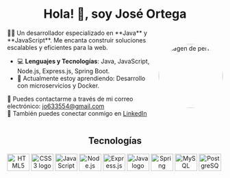 <div align="center">
    <h1>Hola! 👋, soy <b>José Ortega</b></h1>
</div>
<div style="display: flex; align-items: center; justify-content: center;">
    <div style="text-align: left; margin-right: 20px;">
        🧑‍💻 Un desarrollador especializado en **Java** y **JavaScript**. Me encanta construir soluciones escalables y eficientes para la web.


 - 💻 **Lenguajes y Tecnologías**: Java, JavaScript, Node.js, Express.js, Spring Boot.
- 🌱 Actualmente estoy aprendiendo: Desarrollo con microservicios y Docker.


📧 Puedes contactarme a través de mi correo electrónico: <a href="mailto:jo633554@gmail.com">jo633554@gmail.com</a>  
🔗 También puedes conectar conmigo en <a href="https://www.linkedin.com/in/jos%C3%A9-abraham-ortega-oyarz%C3%BAn-389851247/" target="_blank">LinkedIn</a>
 </div>
<div style="display: flex; align-items: center;">
    <img src="https://i.pinimg.com/736x/03/eb/7b/03eb7b9432ea70322be9c7549070d52e.jpg" alt="Imagen de perfil" style="border-radius: 50%; width: 150px; height: 150px; object-fit: cover;" /> </div>
</div>

<div style="display:inline; width:100%" align="center">
    <h2>Tecnologías</h2>
    <img src="https://cdn.jsdelivr.net/gh/devicons/devicon/icons/html5/html5-original.svg" height="40" width="52" alt="HTML5 logo" />
    <img src="https://cdn.jsdelivr.net/gh/devicons/devicon/icons/css3/css3-original.svg" height="40" width="52" alt="CSS3 logo" />
    <img src="https://cdn.jsdelivr.net/gh/devicons/devicon/icons/javascript/javascript-original.svg" height="40" width="52" alt="JavaScript logo" />
    <img src="https://cdn.jsdelivr.net/gh/devicons/devicon/icons/nodejs/nodejs-original.svg" height="40" width="52" alt="Node.js logo" />
    <img src="https://cdn.jsdelivr.net/gh/devicons/devicon/icons/express/express-original.svg" height="40" width="52" alt="Express.js logo" />
    <img src="https://cdn.jsdelivr.net/gh/devicons/devicon/icons/java/java-original.svg" height="40" width="52" alt="Java logo" />
    <img src="https://cdn.jsdelivr.net/gh/devicons/devicon/icons/spring/spring-original.svg" height="40" width="52" alt="Spring Boot logo" />
    <img src="https://cdn.jsdelivr.net/gh/devicons/devicon/icons/mysql/mysql-original.svg" height="40" width="52" alt="MySQL logo" />
    <img src="https://cdn.jsdelivr.net/gh/devicons/devicon/icons/postgresql/postgresql-original.svg" height="40" width="52" alt="PostgreSQL logo" />
</div>
